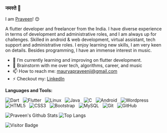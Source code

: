 ### नमस्ते 🙏
I am [Praveen](https://praveenmaurya.in)! 😊

<!--
**TheUltimate-Maurya/TheUltimate-Maurya** is a ✨ _special_ ✨ repository because its `README.md` (this file) appears on your GitHub profile.

Here are some ideas to get you started:

- 🔭 I’m currently working on ...
- 🌱 I’m currently learning ...
- 👯 I’m looking to collaborate on ...
- 🤔 I’m looking for help with ...
- 💬 Ask me about ...
- 📫 How to reach me: ...
- 😄 Pronouns: ...
- ⚡ Fun fact: ...
-->


A flutter developer and freelancer from the India. I have diverse experience in terms of development and administrative roles, and I am always up for challenges. Skilled in android & web development, virtual assistant, tech support and administrative roles. I enjoy learning new skills, I am very keen on details. Besides programming, I have an immense interest in music.

- 🔭 I’m currently learning and improving on flutter development.
- 💬 Brainstorm with me over tech, algorithms, career, and music 
- 📫 How to reach me: mauryapraveenji@gmail.com
- ⚡ Checkout my: [LinkedIn](https://www.linkedin.com/in/theultimate-maurya/)
<!--
- 📝 [Resume](https://drive.google.com/file/d/1xAWtKXAAs9af9zsfEcwPkx6YQ7z52F0o/view?usp=sharing)
-->
**Languages and Tools:** 

![Dart](https://img.shields.io/badge/-Dart-black?logo=dart&style=social)&nbsp;&nbsp;
![Flutter](https://img.shields.io/badge/-Flutter%20Framework-black?logo=flutter&style=social)&nbsp;&nbsp;
![Linux](https://img.shields.io/badge/-Linux-black?logo=linux&style=social)&nbsp;&nbsp;
![Java](https://img.shields.io/badge/-Java-black?logo=java&style=social)&nbsp;&nbsp;
![C](https://img.shields.io/badge/-C-black?logo=c&style=social)&nbsp;&nbsp;
![Android](https://img.shields.io/badge/-Android-black?logo=android&style=social)&nbsp;&nbsp;
![Wordpress](https://img.shields.io/badge/-Wrodpress-black?logo=wordpress&style=social)&nbsp;&nbsp;
![HTML5](https://img.shields.io/badge/-HTML5-black?logo=html5&style=social)&nbsp;&nbsp;
![CSS3](https://img.shields.io/badge/-CSS3-black?logo=css3&style=social)&nbsp;&nbsp;
![Bootstrap](https://img.shields.io/badge/-Bootstrap-black?logo=bootstrap&style=social)&nbsp;&nbsp;
![MySQL](https://img.shields.io/badge/-MySQL-black?logo=mysql&style=social)&nbsp;&nbsp;
![Git](https://img.shields.io/badge/-Git-black?logo=git&style=social)&nbsp;&nbsp;
![GitHub](https://img.shields.io/badge/-GitHub-black?logo=github&style=social)&nbsp;&nbsp;


![Praveen's Github Stats](https://github-readme-stats.vercel.app/api?username=TheUltimate-Maurya&count_private=true&show_icons=true&include_all_commits=true)
![Top Langs](https://github-readme-stats.vercel.app/api/top-langs/?username=TheUltimate-Maurya&hide=TeX&layout=compact)

![Visitor Badge](https://visitor-badge.laobi.icu/badge?page_id=TheUltimate-Maurya.TheUltimate-Maurya)
